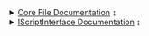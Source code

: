 <details>
    <summary><a href="Core/index">Core File Documentation</a> ↨</summary>
    <ul>
    <details>
        <summary><a href="Core/CoreBots/index">CoreBots</a> ↨</summary>
        <ul>
            <a href="Core/CoreBots/Start and Stop">Start/Stop</a><br>
            <a href="Core/CoreBots/Inventory, Bank and Shop">Inventory, Bank and Shop</a><br>
            <a href="Core/CoreBots/Drops">Drops</a><br>
            <a href="Core/CoreBots/Quest">Quest</a><br>
            <a href="Core/CoreBots/Kill">Kill</a><br>
            <a href="Core/CoreBots/Utility">Utility</a><br>
            <a href="Core/CoreBots/Map">Map</a><br>
            <a href="Core/CoreBots/Using Local Files">Using Local Files</a><br>
        </ul>
    </details>
    <details>
        <summary>To-Do List</a> ↨</summary>
        <ul>
            <li>CoreFarms</li>
            <li>CoreStory</li>
            <li>CoreAdvanced</li>
            <li>CoreDailies</li>
            <li>CoreNation</li>
            <li>CoreLegion</li>
        </ul>
    </details>
    </ul>
</details>

<details>
    <summary><a href="Skua/IScriptInterface/index">IScriptInterface Documentation</a> ↨</summary>
    <ul>
        <p>Yet to be made, click <a href="https://github.com/BrenoHenrike/Skua">here</a> to go to the source code</p>
    </ul>
</details>